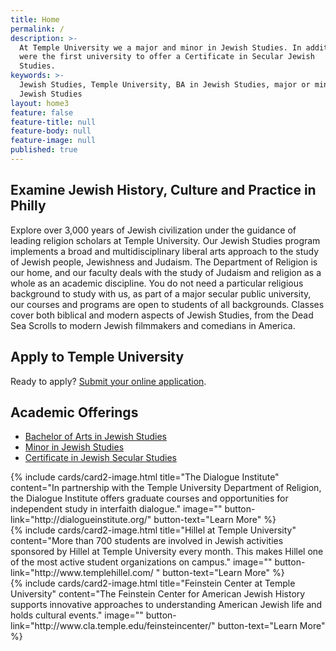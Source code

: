 ```yaml
---
title: Home
permalink: /
description: >-
  At Temple University we a major and minor in Jewish Studies. In addition, we
  were the first university to offer a Certificate in Secular Jewish
  Studies.  
keywords: >-
  Jewish Studies, Temple University, BA in Jewish Studies, major or minor in
  Jewish Studies
layout: home3
feature: false
feature-title: null
feature-body: null
feature-image: null
published: true
---
```

## Examine Jewish History, Culture and Practice in Philly
Explore over 3,000 years of Jewish civilization under the guidance of leading religion scholars at Temple University. Our Jewish Studies program implements a broad and multidisciplinary liberal arts approach to the study of Jewish people, Jewishness and Judaism. The Department of Religion is our home, and our faculty deals with the study of Judaism and religion as a whole as an academic discipline. You do not need a particular religious background to study with us, as part of a major secular public university, our courses and programs are open to students of all backgrounds. Classes cover both biblical and modern aspects of Jewish Studies, from the Dead Sea Scrolls to modern Jewish filmmakers and comedians in America. 

## Apply to Temple University
Ready to apply? [Submit your online application](http://admissions.temple.edu/apply). 

## Academic Offerings
- [Bachelor of Arts in Jewish Studies](http://bulletin.temple.edu/undergraduate/liberal-arts/jewish-studies/ba-jewish-studies/)
- [Minor in Jewish Studies](http://bulletin.temple.edu/undergraduate/liberal-arts/jewish-studies/minor-jewish-studies/)
- [Certificate in Jewish Secular Studies](http://bulletin.temple.edu/undergraduate/liberal-arts/jewish-studies/certificate-jewish-studies/)

<div class="row row-wide">
  <div class="col m12 l4">{% include cards/card2-image.html 
    title="The Dialogue Institute" 
    content="In partnership with the Temple University Department of Religion, the Dialogue Institute offers graduate courses and opportunities for independent study in interfaith dialogue." 
    image="" 
    button-link="http://dialogueinstitute.org/" 
    button-text="Learn More" %}
  </div>
  <div class="row row-wide">
    <div class="col m12 l4">{% include cards/card2-image.html 
      title="Hillel at Temple University" 
      content="More than 700 students are involved in Jewish activities sponsored by Hillel at Temple University every month. This makes Hillel one of the most active student organizations on campus." 
      image="" 
      button-link="http://www.templehillel.com/ " 
      button-text="Learn More" %}
    </div>
    <div class="row row-wide">
      <div class="col m12 l4">{% include cards/card2-image.html 
        title="Feinstein Center at Temple University" 
        content="The Feinstein Center for American Jewish History supports innovative approaches to understanding American Jewish life and holds cultural events." 
        image="" 
        button-link="http://www.cla.temple.edu/feinsteincenter/" 
        button-text="Learn More" %}
      </div>
</div>
